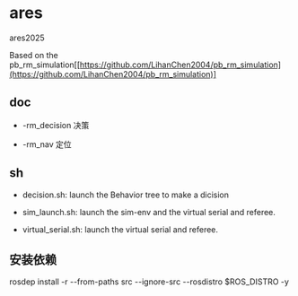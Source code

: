 # ares

ares2025

Based on the pb_rm_simulation[[https://github.com/LihanChen2004/pb_rm_simulation](https://github.com/LihanChen2004/pb_rm_simulation)]

## doc

- -rm_decision   决策

- -rm_nav        定位

## sh

- decision.sh: launch the Behavior tree to make a dicision

- sim_launch.sh: launch the sim-env and the virtual serial and referee.

- virtual_serial.sh: launch the virtual serial and referee.


## 安装依赖

rosdep install -r --from-paths src --ignore-src --rosdistro $ROS_DISTRO -y
